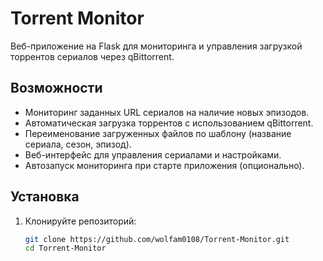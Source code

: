 # Torrent Monitor

Веб-приложение на Flask для мониторинга и управления загрузкой торрентов сериалов через qBittorrent.

## Возможности
- Мониторинг заданных URL сериалов на наличие новых эпизодов.
- Автоматическая загрузка торрентов с использованием qBittorrent.
- Переименование загруженных файлов по шаблону (название сериала, сезон, эпизод).
- Веб-интерфейс для управления сериалами и настройками.
- Автозапуск мониторинга при старте приложения (опционально).

## Установка
1. Клонируйте репозиторий:
   ```bash
   git clone https://github.com/wolfam0108/Torrent-Monitor.git
   cd Torrent-Monitor
